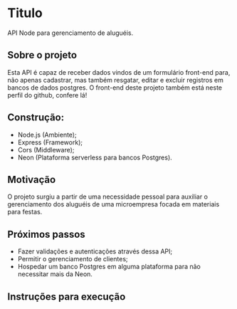 # Titulo
API Node para gerenciamento de aluguéis.

## Sobre o projeto
Esta API é capaz de receber dados vindos de um formulário front-end para, não apenas cadastrar, mas também resgatar, editar e excluir registros em bancos de dados postgres. O front-end deste projeto também está neste perfil do github, confere lá!

## Construção: 
- Node.js (Ambiente);
- Express (Framework);
- Cors (Middleware);
- Neon (Plataforma serverless para bancos Postgres).

## Motivação
O projeto surgiu a partir de uma necessidade pessoal para auxiliar o gerenciamento dos aluguéis de uma microempresa focada em materiais para festas.

## Próximos passos
- Fazer validações e autenticações através dessa API;
- Permitir o gerenciamento de clientes;
- Hospedar um banco Postgres em alguma plataforma para não necessitar mais da Neon.

## Instruções para execução